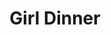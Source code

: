 ---
description_markdown: |-
  Show off your quirky side with our unique "Girl Dinner" T-shirt. This shirt is more than just clothing; it's a conversation starter. Featuring a captivating artistic graphic of a raccoon alongside the bold typography "Girl Dinner," this tee is a perfect blend of whimsy and fashion. Crafted from comfortable cotton, it offers both style and ease, making it your go-to choice for casual outings or Instagram-worthy moments. Whether you're an animal lover, an art aficionado, or someone who loves to make a statement, this t-shirt is your ticket to standing out in the crowd.


  Bella Canvas, Women Slim Fit Tee.
garment_type: null
name: Girl Dinner
price: "24.00"
link: "https://senergygroup.etsy.com/listing/1581254980"
sizes:
- Small
- Medium
- Large
- XL
- 2XL
sku: girldinner
stock: 10
styles:
- color: '#792e30'
  image: /images/products/girldinner/cardinal.png
  name: Cardinal
- color: '#c0d1e8'
  image: /images/products/girldinner/blue.png
  name: Baby Blue
title: 1. Girl Dinner
---